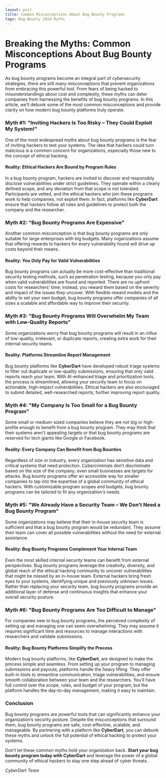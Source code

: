 ```yaml
---
layout: post
title: Common Misconceptions About Bug Bounty Programs
tags: Bug-Bounty 2024 Myths
---
```


# Breaking the Myths: Common Misconceptions About Bug Bounty Programs

As bug bounty programs become an integral part of cybersecurity strategies, there are still many misconceptions that prevent organizations from embracing this powerful tool. From fears of being hacked to misunderstandings about cost and complexity, these myths can deter companies from harnessing the benefits of bug bounty programs. In this article, we’ll debunk some of the most common misconceptions and provide clarity on how modern bug bounty platforms truly operate.

### Myth #1: "Inviting Hackers Is Too Risky – They Could Exploit My System!"

One of the most widespread myths about bug bounty programs is the fear of inviting hackers to test your systems. The idea that hackers could turn malicious is a common concern for organizations, especially those new to the concept of ethical hacking.

#### Reality: Ethical Hackers Are Bound by Program Rules
In a bug bounty program, hackers are invited to discover and responsibly disclose vulnerabilities under strict guidelines. They operate within a clearly defined scope, and any deviation from that scope is not tolerated. Participants are vetted, and the ethical hackers who join these programs work to help companies, not exploit them. In fact, platforms like **CyberDart** ensure that hackers follow all rules and guidelines to protect both the company and the researcher.

### Myth #2: "Bug Bounty Programs Are Expensive"

Another common misconception is that bug bounty programs are only suitable for large enterprises with big budgets. Many organizations assume that offering rewards to hackers for every vulnerability found will drive up costs beyond their means.

#### Reality: You Only Pay for Valid Vulnerabilities
Bug bounty programs can actually be more cost-effective than traditional security testing methods, such as penetration testing, because you only pay when valid vulnerabilities are found and reported. There are no upfront costs for researchers’ time; instead, you reward them based on the severity and impact of the issues they uncover. With flexible reward models and the ability to set your own budget, bug bounty programs offer companies of all sizes a scalable and affordable way to improve their security.

### Myth #3: "Bug Bounty Programs Will Overwhelm My Team with Low-Quality Reports"

Some organizations worry that bug bounty programs will result in an influx of low-quality, irrelevant, or duplicate reports, creating extra work for their internal security teams.

#### Reality: Platforms Streamline Report Management
Bug bounty platforms like **CyberDart** have developed robust triage systems to filter out duplicate or low-quality submissions, ensuring that only valid reports reach your team. With AI-enhanced triage and prioritization tools, the process is streamlined, allowing your security team to focus on actionable, high-impact vulnerabilities. Ethical hackers are also encouraged to submit detailed, well-researched reports, further improving report quality.

### Myth #4: "My Company Is Too Small for a Bug Bounty Program"

Some small or medium-sized companies believe they are not big or high-profile enough to benefit from a bug bounty program. They may think that their systems aren't appealing targets or that bug bounty programs are reserved for tech giants like Google or Facebook.

#### Reality: Every Company Can Benefit from Bug Bounties
Regardless of size or industry, every organization has sensitive data and critical systems that need protection. Cybercriminals don’t discriminate based on the size of the company; even small businesses are targets for attacks. Bug bounty programs offer an accessible way for smaller companies to tap into the expertise of a global community of ethical hackers. With customizable program scopes and budgets, bug bounty programs can be tailored to fit any organization's needs.

### Myth #5: "We Already Have a Security Team – We Don’t Need a Bug Bounty Program"

Some organizations may believe that their in-house security team is sufficient and that a bug bounty program would be redundant. They assume their team can cover all possible vulnerabilities without the need for external assistance.

#### Reality: Bug Bounty Programs Complement Your Internal Team
Even the most skilled internal security teams can benefit from external perspectives. Bug bounty programs leverage the creativity, diversity, and global reach of the ethical hacking community to uncover vulnerabilities that might be missed by an in-house team. External hackers bring fresh eyes to your systems, identifying unique and previously unknown issues. Rather than replacing your security team, bug bounty programs provide an additional layer of defense and continuous insights that enhance your overall security posture.

### Myth #6: "Bug Bounty Programs Are Too Difficult to Manage"

For companies new to bug bounty programs, the perceived complexity of setting up and managing one can seem overwhelming. They may assume it requires significant time and resources to manage interactions with researchers and validate submissions.

#### Reality: Bug Bounty Platforms Simplify the Process
Modern bug bounty platforms, like **CyberDart**, are designed to make the process simple and seamless. From setting up your program to managing submissions and payouts, platforms handle the heavy lifting. They offer built-in tools to streamline communication, triage vulnerabilities, and ensure smooth collaboration between your team and the researchers. You’ll have full control over the scope, rules, and budget of your program, but the platform handles the day-to-day management, making it easy to maintain.

### Conclusion

Bug bounty programs are powerful tools that can significantly enhance your organization’s security posture. Despite the misconceptions that surround them, bug bounty programs are safe, cost-effective, scalable, and manageable. By partnering with a platform like **CyberDart**, you can debunk these myths and unlock the full potential of ethical hacking to protect your systems.

Don’t let these common myths hold your organization back. **Start your bug bounty program today with CyberDart** and leverage the power of a global community of ethical hackers to stay one step ahead of cyber threats.

*CyberDart Team*
